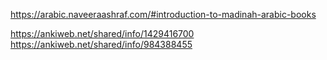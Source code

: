 https://arabic.naveeraashraf.com/#introduction-to-madinah-arabic-books

https://ankiweb.net/shared/info/1429416700
https://ankiweb.net/shared/info/984388455